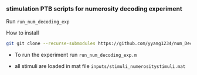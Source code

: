 ### stimulation PTB scripts for numerosity decoding experiment
Run
`run_num_decoding_exp`

How to install
```bash
git git clone --recurse-submodules https://github.com/yyang1234/num_Decoding_EXP.git
```

- To run the experiment run `run_num_decoding_exp.m`

- all stimuli are loaded in mat file `inputs/stimuli_numerositystimuli.mat`
